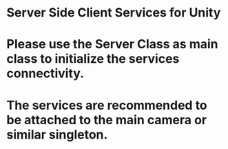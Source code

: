 # Server Side Client Services for Unity
# Please use the Server Class as main class to initialize the services connectivity.
# The services are recommended to be attached to the main camera or similar singleton.

